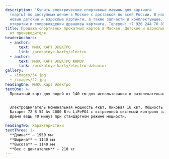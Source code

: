 ```yaml
---
description: "Купить электрические спортивные машины для картинга
  (карты) по доступным ценам в Москве с доставкой по всей России. В наличии
  новые детские и взрослые картинги, а также запчасти и комплектующее. Помощь в
  открытии и сопровождении франшизы картинга. Телефон: +7 926 244 70 83."
title: Продажа спортивных прокатных картов в Москве. Детские и взрослые картинги
  от производителя.
headerAnchors:
  - anchor:
      text: МИКС КАРТ ЭЛЕКТРО
      link: /prokatnye-karty/electro
  - anchor:
      text: МИКС КАРТ ЭЛЕКТРО ЮНИОР
      link: /prokatnye-karty/electro-dzhunior
gallery:
  - /images/34.jpg
  - /images/22.jpg
headingOne: МИКС Карт Электро
textOne: >-
  Прокатный карт для людей от 140 см для использования в развлекательных электрокартодромах. Для развлекательных заездов взрослых на крытых и открытых картодромах, для проведения любительских соревнований. Режим буст, задняя скорость. Возможность дистанционного управления: изменения мощности двигателя, изменения режимов работы. Специальный режим safety, электронное табло для пилота с информацией о заезде


  Электродвигатель Номинальная мощность 4квт, пиковая 16 квт. Мощность в л.с. можно у нас на сайте посмотреть
  Батарея 72 В 54 Ач 4000 Втч LiFePO4 с встроенной системой контроля заряда/разряда/перегрева, балансировкой и активным охлаждением
  Время езды 40 минут при стандартном режиме мощности.

headingTwo: Характеристики
textThree: |-
  **Длина** – 1950 мм
  **Ширина** – 1140 мм
  **Высота** – 1140 мм
  **Вес с двигателем** – 210 кг
---
```

